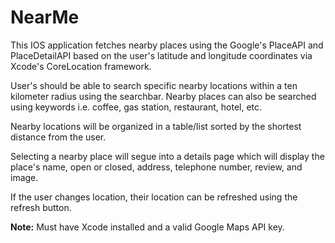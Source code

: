 # NearMe

This IOS application fetches nearby places using the Google's PlaceAPI and PlaceDetailAPI based on the user's latitude and longitude coordinates via Xcode's CoreLocation framework. 

User's should be able to search specific nearby locations within a ten kilometer radius using the searchbar. Nearby places can also be searched using keywords i.e. coffee, gas station, restaurant, hotel, etc. 

Nearby locations will be organized in a table/list sorted by the shortest distance from the user. 

Selecting a nearby place will segue into a details page which will display the place's name, open or closed, address, telephone number, review, and image.

If the user changes location, their location can be refreshed using the refresh button.

**Note:** Must have Xcode installed and a valid Google Maps API key.
